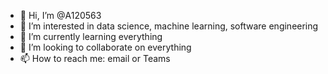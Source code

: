 - 👋 Hi, I’m @A120563
- 👀 I’m interested in data science, machine learning, software engineering
- 🌱 I’m currently learning everything
- 💞️ I’m looking to collaborate on everything
- 📫 How to reach me: email or Teams

<!---
A120563/A120563 is a ✨ special ✨ repository because its `README.md` (this file) appears on your GitHub profile.
You can click the Preview link to take a look at your changes.
--->
